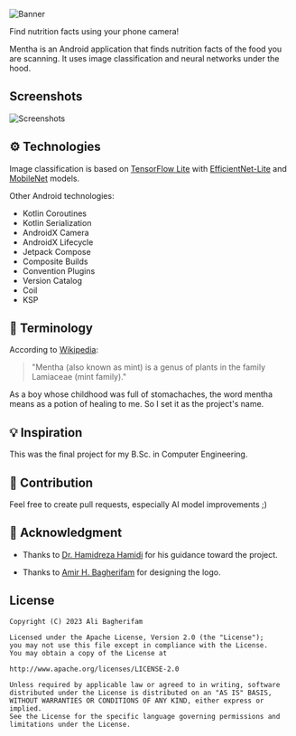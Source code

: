 ![Banner](https://raw.github.com/alibagherifam/mentha/master/screenshots/mentha_banner.png)

Find nutrition facts using your phone camera!

Mentha is an Android application that finds nutrition facts of the food you are scanning. It uses
image classification and neural networks under the hood.

## Screenshots

![Screenshots](https://raw.github.com/alibagherifam/mentha/master/screenshots/mentha_screenshots.png)

## ⚙ Technologies

Image classification is based on [TensorFlow Lite](https://www.tensorflow.org/lite)
with [EfficientNet-Lite](https://tfhub.dev/tensorflow/efficientnet/lite2/classification/2) and
[MobileNet](https://tfhub.dev/iree/lite-model/mobilenet_v1_100_224/uint8/1) models.

Other Android technologies:

- Kotlin Coroutines
- Kotlin Serialization
- AndroidX Camera
- AndroidX Lifecycle
- Jetpack Compose
- Composite Builds
- Convention Plugins
- Version Catalog
- Coil
- KSP

## 📕 Terminology

According to [Wikipedia](https://en.wikipedia.org/wiki/Mentha):

> "Mentha (also known as mint) is a genus of plants in the family Lamiaceae (mint family)."

As a boy whose childhood was full of stomachaches, the word mentha means as a potion of healing to
me. So I set it as the project's name.

## 💡 Inspiration

This was the final project for my B.Sc. in Computer Engineering.

## 🤝 Contribution

Feel free to create pull requests, especially AI model improvements ;)

## 🙏 Acknowledgment

- Thanks to [Dr. Hamidreza Hamidi](http://ikiu.ac.ir/members/?id=46&lang=1) for his guidance toward
  the project.

- Thanks to [Amir H. Bagherifam](https://dribbble.com/Amirh_UiUX) for designing the logo.

License
-------

	Copyright (C) 2023 Ali Bagherifam

	Licensed under the Apache License, Version 2.0 (the "License");
	you may not use this file except in compliance with the License.
	You may obtain a copy of the License at

	http://www.apache.org/licenses/LICENSE-2.0

	Unless required by applicable law or agreed to in writing, software
	distributed under the License is distributed on an "AS IS" BASIS,
	WITHOUT WARRANTIES OR CONDITIONS OF ANY KIND, either express or implied.
	See the License for the specific language governing permissions and
	limitations under the License.
